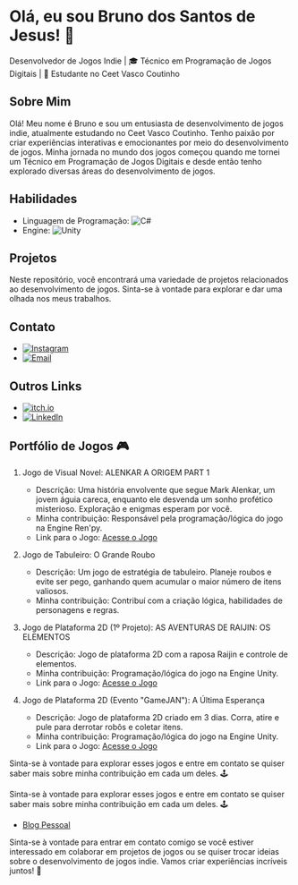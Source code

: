 # Olá, eu sou Bruno dos Santos de Jesus! 👋

Desenvolvedor de Jogos Indie | 🎓 Técnico em Programação de Jogos Digitais | 📍 Estudante no Ceet Vasco Coutinho

## Sobre Mim

Olá! Meu nome é Bruno e sou um entusiasta de desenvolvimento de jogos indie, atualmente estudando no Ceet Vasco Coutinho. Tenho paixão por criar experiências interativas e emocionantes por meio do desenvolvimento de jogos. Minha jornada no mundo dos jogos começou quando me tornei um Técnico em Programação de Jogos Digitais e desde então tenho explorado diversas áreas do desenvolvimento de jogos.

## Habilidades

- Linguagem de Programação: ![C#](https://img.shields.io/badge/C%23-239120?style=for-the-badge&logo=c-sharp&logoColor=white)
- Engine: ![Unity](https://img.shields.io/badge/Unity-000000?style=for-the-badge&logo=unity&logoColor=white)

## Projetos

Neste repositório, você encontrará uma variedade de projetos relacionados ao desenvolvimento de jogos. Sinta-se à vontade para explorar e dar uma olhada nos meus trabalhos.

## Contato

- [![Instagram](https://img.shields.io/badge/Instagram-E4405F?style=for-the-badge&logo=instagram&logoColor=white)](https://www.instagram.com/dev.brun0/)
- [![Email](https://img.shields.io/badge/Email-0077B5?style=for-the-badge&logo=linkedin&logoColor=white)](mailto:seuemail@email.com)

## Outros Links

- [![itch.io](https://img.shields.io/badge/itch.io-FA5C5C?style=for-the-badge&logo=itch.io&logoColor=white)](https://brunogamedev.itch.io/)
- [![LinkedIn](https://img.shields.io/badge/LinkedIn-0077B5?style=for-the-badge&logo=linkedin&logoColor=white)](https://www.linkedin.com/in/bruno-dos-santos-de-jesus-746207230/)

## Portfólio de Jogos 🎮

1. Jogo de Visual Novel: ALENKAR A ORIGEM PART 1

   - Descrição: Uma história envolvente que segue Mark Alenkar, um jovem águia careca, enquanto ele desvenda um sonho profético misterioso. Exploração e enigmas esperam por você.
   - Minha contribuição: Responsável pela programação/lógica do jogo na Engine Ren'py.
   - Link para o Jogo: [Acesse o Jogo](https://brunogamedev.itch.io/alenkar-a-origem-part-1)

2. Jogo de Tabuleiro: O Grande Roubo

   - Descrição: Um jogo de estratégia de tabuleiro. Planeje roubos e evite ser pego, ganhando quem acumular o maior número de itens valiosos.
   - Minha contribuição: Contribuí com a criação lógica, habilidades de personagens e regras.

3. Jogo de Plataforma 2D (1º Projeto): AS AVENTURAS DE RAIJIN: OS ELEMENTOS

   - Descrição: Jogo de plataforma 2D com a raposa Raijin e controle de elementos.
   - Minha contribuição: Programação/lógica do jogo na Engine Unity.
   - Link para o Jogo: [Acesse o Jogo](https://brunogamedev.itch.io/as-aventuras-de-raijin-the-elements1)

4. Jogo de Plataforma 2D (Evento "GameJAN"): A Última Esperança

   - Descrição: Jogo de plataforma 2D criado em 3 dias. Corra, atire e pule para derrotar robôs e coletar itens.
   - Minha contribuição: Programação/lógica do jogo na Engine Unity.
   - Link para o Jogo: [Acesse o Jogo](https://brunogamedev.itch.io/a-ltima-esperana)

Sinta-se à vontade para explorar esses jogos e entre em contato se quiser saber mais sobre minha contribuição em cada um deles. 🕹️

Sinta-se à vontade para explorar esses jogos e entre em contato se quiser saber mais sobre minha contribuição em cada um deles. 🕹️



- [Blog Pessoal](https://seublog.com)

Sinta-se à vontade para entrar em contato comigo se você estiver interessado em colaborar em projetos de jogos ou se quiser trocar ideias sobre o desenvolvimento de jogos indie. Vamos criar experiências incríveis juntos! 🚀
